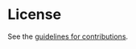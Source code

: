 # License

See the
[guidelines for contributions](https://github.com/oauth-wg/oauth-identity-chaining/blob/main/CONTRIBUTING.md).
